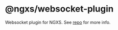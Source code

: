 # @ngxs/websocket-plugin

Websocket plugin for NGXS. See [repo](https://github.com/ngxs/store) for more info.

